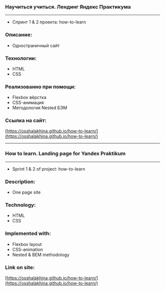 ### Научиться учиться. Лендинг Яндекс Практикума
______
* Спринт 1 & 2 проекта: how-to-learn

### Описание:

* Одностраничный сайт

### Технологии:

* HTML
* CSS

### Реализованно при помощи:

* Flexbox вёрстка
* CSS-анимация
* Методология Nested БЭМ

### Ссылка на сайт:

[https://osshalakhina.github.io/how-to-learn/](https://osshalakhina.github.io/how-to-learn/)

______

### How to learn. Landing page for Yandex Praktikum
______
* Sprint 1 & 2 of project: how-to-learn

### Description:

* One page site

### Technology:

* HTML
* CSS

### Implemented with:

* Flexbox layout
* CSS-animation
* Nested & BEM methodology

### Link on site:

[https://osshalakhina.github.io/how-to-learn/](https://osshalakhina.github.io/how-to-learn/)
